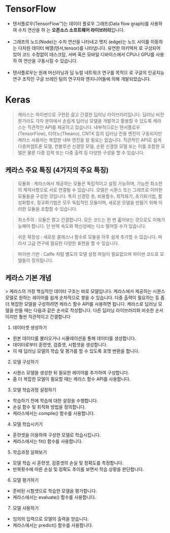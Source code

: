 # TensorFlow

- 텐서플로우(TensorFlow™)는 데이터 플로우 그래프(Data flow graph)를 사용하여 수치 연산을 하
는 **오픈소스 소프트웨어 라이브러리**입니다. <br><br>
- 그래프의 노드(Node)는 수치 연산을 나타내고 엣지
(edge)는 노드 사이를 이동하는 다차원 데이터 배열(텐서,tensor)를 나타냅니다. 유연한 아키텍처
로 구성되어 있어 코드 수정없이 데스크탑, 서버 혹은 모바일 디바이스에서 CPU나 GPU를 사용하
여 연산을 구동시킬 수 있습니다. <br><br>
- 텐서플로우는 원래 머신러닝과 딥 뉴럴 네트워크 연구를 목적으
로 구글의 인공지능 연구 조직인 구글 브레인 팀의 연구자와 엔지니어들에 의해 개발되었습니다.

# Keras

> 케라스는 파이썬으로 구현된 쉽고 간결한 딥러닝 라이브러리입니다. 딥러닝 비전문가라도 각자 분야에서 손쉽게 딥러닝 모델을 개발하고 활용할 수 있도록 케라스는 직관적인 API를 제공하고 있습니다. 내부적으로는 텐서플로우(TensorFlow), 티아노(Theano), CNTK 등의 딥러닝 전용 엔진이 구동되지만 케라스 사용자는 복잡한 내부 엔진을 알 필요는 없습니다. 직관적인 API로 쉽게 다층퍼셉트론 모델, 컨볼루션 신경망 모델, 순환 신경망 모델 또는 이를 조합한 모델은 물론 다중 입력 또는 다중 출력 등 다양한 구성을 할 수 있습니다.

<h2> 케라스 주요 특징 (4가지의 주요 특징) </h2>

> 모듈화 
: 케라스에서 제공하는 모듈은 독립적이고 설정 가능하며, 가능한 최소한의 제약사항으로 서로 연결될 수 있습니다. 모델은 시퀀스 또는 그래프로 이러한 모듈들을 구성한 것입니다.
특히 신경망 층, 비용함수, 최적화기, 초기화기법, 활성화함수, 정규화기법은 모두 독립적인 모듈이며, 새로운 모델을 만들기 위해 이러한 모듈을 조합할 수 있습니다.

> 최소주의
: 모듈은 짥고 간결합니다.
모든 코드는 한 번 훏어보는 것으로도 이해가능해야 합니다.
단 반복 속도와 혁신성에는 다소 떨어질 수가 있습니다.

> 쉬운 확장성
: 새로운 클래스나 함수로 모듈을 아주 쉽게 추가할 수 있습니다.
따라서 고급 연구에 필요한 다양한 표현을 할 수 있습니다.

> 파이썬 기반
: Caffe 처럼 별도의 모델 설정 파일이 필요없으며 파이썬 코드로 모델들이 정의됩니다.

<h2> 케라스 기본 개념 </h2>
> 케라스의 가장 핵심적인 데이터 구조는 바로 모델입니다. 케라스에서 제공하는 시퀀스 모델로 원하는 레이어를 쉽게 순차적으로 쌓을 수 있습니다. 다중 출력이 필요하는 등 좀 더 복잡한 모델을 구성하려면 케라스 함수 API를 사용하면 됩니다. 케라스로 딥러닝 모델을 만들 때는 다음과 같은 순서로 작성합니다. 다른 딥러닝 라이브러리와 비슷한 순서이지만 훨씬 직관적이고 간결합니다

1. 데이터셋 생성하기
- 원본 데이터를 불러오거나 시뮬레이션을 통해 데이터를 생성합니다.
- 데이터로부터 훈련셋, 검증셋, 시험셋을 생성합니다.
- 이 때 딥러닝 모델의 학습 및 평가를 할 수 있도록 포맷 변환을 합니다.

2. 모델 구성하기
- 시퀀스 모델을 생성한 뒤 필요한 레이어를 추가하여 구성합니다.
- 좀 더 복잡한 모델이 필요할 때는 케라스 함수 API를 사용합니다.

3. 모델 학습과정 설정하기
- 학습하기 전에 학습에 대한 설정을 수행합니다.
- 손실 함수 및 최적화 방법을 정의합니다.
- 케라스에서는 compile() 함수를 사용합니다.

4. 모델 학습시키기
- 훈련셋을 이용하여 구성한 모델로 학습시킵니다.
- 케라스에서는 fit() 함수를 사용합니다.

5. 학습과정 살펴보기
- 모델 학습 시 훈련셋, 검증셋의 손실 및 정확도를 측정합니다.
- 반복횟수에 따른 손실 및 정확도 추이를 보면서 학습 상황을 판단합니다.

6. 모델 평가하기
- 준비된 시험셋으로 학습한 모델을 평가합니다.
- 케라스에서는 evaluate() 함수를 사용합니다.

7. 모델 사용하기
- 임의의 입력으로 모델의 출력을 얻습니다.
- 케라스에서는 predict() 함수를 사용합니다.
